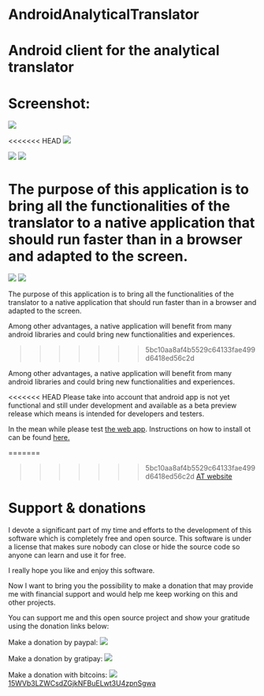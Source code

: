 # AndroidAnalyticalTranslator
Android client for the analytical translator
============================================

Screenshot:
===========

<img src=http://lingoworld.eu/at/public/images/screenshotandroid.jpg>

<<<<<<< HEAD
<a href="https://f-droid.org/repository/browse/?fdid=com.example.root.analyticaltranslator">
<img src=http://lingoworld.eu/lingoworld/banners/Get_it_on_F-Droid.jpg></a> 

<a href="https://fossdroid.com/a/analytical-translator.html">
<img src=http://lingoworld.eu/lingoworld/banners/Get_it_on_F-Droid.jpg></a> 

<a href="http://lingoworld.eu/lingoworld/translator/androidtranslator.html" target="_blank">
<img src="{{site.baseurl}}/public/images/analyticalwebapp.png"/></a>

The purpose of this application is to bring all the functionalities of the translator to a native application that should run faster than in a browser and adapted to the screen.
=======
<a href="https://f-droid.org/FDroid.apk">
<img src=http://lingoworld.eu/lingoworld/banners/Get_it_on_F-Droid.jpg></a> <a href="http://lingoworld.eu/lingoworld/translator/assets/android/AnalyticalTranslator.apk">
<img src=http://lingoworld.eu/lingoworld/banners/Get_it_on_android.jpg></a>



The purpose of this application is to bring all the functionalities of the translator to a native application that should run faster than in a browser and adapted to the screen.

Among other advantages, a native application will benefit from many android libraries and could bring new functionalities and experiences.
>>>>>>> 5bc10aa8af4b5529c64133fae499d6418ed56c2d

Among other advantages, a native application will benefit from many android libraries and could bring new functionalities and experiences.

<<<<<<< HEAD
Please take into account that android app is not yet functional and still
under development and available as a beta preview release which means is intended for developers and testers.

In the mean while please test <a href="http://lingoworld.eu/lingoworld/translator/androidtranslator.html" target="_blank">the web app</a>. Instructions on how to install ot can be found <a href="http://analyticaltranslator.info/testit/index.html" target="_blank">here.</a>

=======
>>>>>>> 5bc10aa8af4b5529c64133fae499d6418ed56c2d
<a href="http://analyticaltranslator.info">AT website</a>


Support & donations 
===================

I devote a significant part of my time and efforts to the development of this software which is completely free and open source. This software is under a license that makes sure nobody can close or hide the source code so anyone can learn and use it for free.

I really hope you like and enjoy this software.

Now I want to bring you the possibility to make a donation that may provide me with financial support and would help me keep working on this and other projects.

You can support me and this open source project and show your gratitude using the donation links below:

Make a donation by paypal:
<a href="http://lingoworld.eu/lingoworld/donations/donate.php"><img src="http://lingoworld.eu/lingoworld/donations/paypalbutton.png"></a>

Make a donation by gratipay:
<a href="https://gratipay.com/xpheres"><img src="http://lingoworld.eu/lingoworld/donations/gratipay.png"></a>

Make a donation with bitcoins:
 <a href="http://lingoworld.eu/lingoworld/donations/bitaddressqr.png">
 <img src="http://lingoworld.eu/lingoworld/donations/bitaddressqr78.png">
  15WVb3LZWCsdZGjkNFBuELwt3U4zpnSgwa</a>
